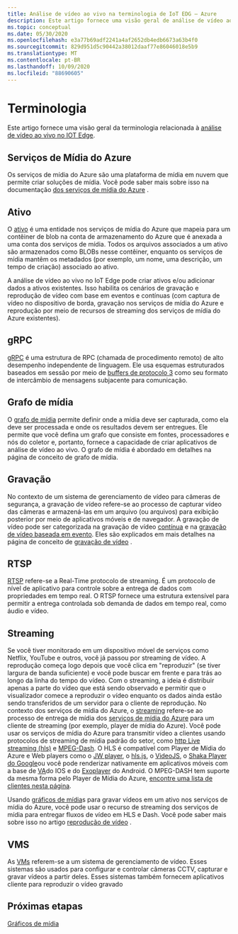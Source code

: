 ```yaml
---
title: Análise de vídeo ao vivo na terminologia de IoT EDG – Azure
description: Este artigo fornece uma visão geral de análise de vídeo ao vivo na terminologia IoT Edge.
ms.topic: conceptual
ms.date: 05/30/2020
ms.openlocfilehash: e3a77b69adf2241a4af2652db4edb6673a63b4f0
ms.sourcegitcommit: 829d951d5c90442a38012daaf77e86046018e5b9
ms.translationtype: MT
ms.contentlocale: pt-BR
ms.lasthandoff: 10/09/2020
ms.locfileid: "88690605"
---
```

# <a name="terminology"></a>Terminologia

Este artigo fornece uma visão geral da terminologia relacionada à [análise de vídeo ao vivo no IOT Edge](overview.md).

## <a name="azure-media-services"></a>Serviços de Mídia do Azure

Os serviços de mídia do Azure são uma plataforma de mídia em nuvem que permite criar soluções de mídia. Você pode saber mais sobre isso na documentação [dos serviços de mídia do Azure](../latest/media-services-overview.md) .

## <a name="asset"></a>Ativo

O [ativo](../latest/assets-concept.md) é uma entidade nos serviços de mídia do Azure que mapeia para um contêiner de blob na conta de armazenamento do Azure que é anexada a uma conta dos serviços de mídia. Todos os arquivos associados a um ativo são armazenados como BLOBs nesse contêiner, enquanto os serviços de mídia mantêm os metadados (por exemplo, um nome, uma descrição, um tempo de criação) associado ao ativo.

A análise de vídeo ao vivo no IoT Edge pode criar ativos e/ou adicionar dados a ativos existentes. Isso habilita os cenários de gravação e reprodução de vídeo com base em eventos e contínuas (com captura de vídeo no dispositivo de borda, gravação nos serviços de mídia do Azure e reprodução por meio de recursos de streaming dos serviços de mídia do Azure existentes).

## <a name="grpc"></a>gRPC

[gRPC](https://grpc.io/docs/guides/) é uma estrutura de RPC (chamada de procedimento remoto) de alto desempenho independente de linguagem. Ele usa esquemas estruturados baseados em sessão por meio de [buffers de protocolo 3](https://developers.google.com/protocol-buffers/docs/proto3) como seu formato de intercâmbio de mensagens subjacente para comunicação.

## <a name="media-graph"></a>Grafo de mídia

O [grafo de mídia](media-graph-concept.md) permite definir onde a mídia deve ser capturada, como ela deve ser processada e onde os resultados devem ser entregues. Ele permite que você defina um grafo que consiste em fontes, processadores e nós do coletor e, portanto, fornece a capacidade de criar aplicativos de análise de vídeo ao vivo. O grafo de mídia é abordado em detalhes na página de conceito de grafo de mídia.

## <a name="recording"></a>Gravação

No contexto de um sistema de gerenciamento de vídeo para câmeras de segurança, a gravação de vídeo refere-se ao processo de capturar vídeo das câmeras e armazená-las em um arquivo (ou arquivos) para exibição posterior por meio de aplicativos móveis e de navegador. A gravação de vídeo pode ser categorizada na gravação de vídeo [contínua](continuous-video-recording-concept.md) e na [gravação de vídeo baseada em evento](event-based-video-recording-concept.md). Eles são explicados em mais detalhes na página de conceito de [gravação de vídeo](video-recording-concept.md) .

## <a name="rtsp"></a>RTSP

[RTSP](https://tools.ietf.org/html/rfc2326) refere-se a Real-Time protocolo de streaming. É um protocolo de nível de aplicativo para controle sobre a entrega de dados com propriedades em tempo real. O RTSP fornece uma estrutura extensível para permitir a entrega controlada sob demanda de dados em tempo real, como áudio e vídeo. 

## <a name="streaming"></a>Streaming

Se você tiver monitorado em um dispositivo móvel de serviços como Netflix, YouTube e outros, você já passou por streaming de vídeo. A reprodução começa logo depois que você clica em "reproduzir" (se tiver largura de banda suficiente) e você pode buscar em frente e para trás ao longo da linha do tempo do vídeo. Com o streaming, a ideia é distribuir apenas a parte do vídeo que está sendo observado e permitir que o visualizador comece a reproduzir o vídeo enquanto os dados ainda estão sendo transferidos de um servidor para o cliente de reprodução. No contexto dos serviços de mídia do Azure, o [streaming](https://en.wikipedia.org/wiki/Streaming_media) refere-se ao processo de entrega de mídia dos [serviços de mídia do Azure](../azure-media-player/azure-media-player-overview.md) para um cliente de streaming (por exemplo, player de mídia do Azure). Você pode usar os serviços de mídia do Azure para transmitir vídeo a clientes usando protocolos de streaming de mídia padrão do setor, como [http Live streaming (hls)](https://developer.apple.com/streaming/) e [MPEG-Dash](https://dashif.org/about/). O HLS é compatível com Player de Mídia do Azure e Web players como o [JW player](https://www.jwplayer.com/), o [hls.js](https://github.com/video-dev/hls.js/), o [VideoJS](https://videojs.com/), o [Shaka Player do Google](https://github.com/google/shaka-player)ou você pode renderizar nativamente em aplicativos móveis com a base de [VA](https://developer.apple.com/av-foundation/)do IOS e do [Exoplayer](https://github.com/google/ExoPlayer) do Android. O MPEG-DASH tem suporte da mesma forma pelo Player de Mídia do Azure, [encontre uma lista de clientes nesta página](https://dashif.org/clients/). 

Usando [gráficos de mídia](#media-graph)s para gravar vídeos em um ativo nos serviços de mídia do Azure, você pode usar o recurso de streaming dos serviços de mídia para entregar fluxos de vídeo em HLS e Dash. Você pode saber mais sobre isso no artigo [reprodução de vídeo](video-playback-concept.md) .

## <a name="vms"></a>VMS

As [VMs](https://en.wikipedia.org/wiki/Video_management_system) referem-se a um sistema de gerenciamento de vídeo. Esses sistemas são usados para configurar e controlar câmeras CCTV, capturar e gravar vídeos a partir deles. Esses sistemas também fornecem aplicativos cliente para reproduzir o vídeo gravado

## <a name="next-steps"></a>Próximas etapas

[Gráficos de mídia](media-graph-concept.md)
